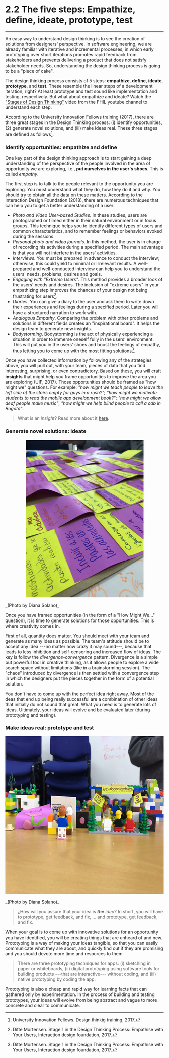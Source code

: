 # 2.2 The five steps: Empathize, define, ideate, prototype, test

---

An easy way to understand design thinking is to see the creation of solutions from designers' perspective. In software engineering, we are already familiar with iterative and incremental processes, in which early prototyping over short iterations promotes rapid feedback from stakeholders and prevents delivering a product that does not satisfy stakeholder needs. So, understanding the design thinking process is going to be a "piece of cake". 

The design thinking process consists of 5 steps: **empathize**, **define**, **ideate**, **prototype**, and **test**. These resemble the linear steps of a development iteration, right? At least prototype and test sound like implementation and testing, respectively. But what about empathize and ideate? Watch the ["Stages of Design Thinking"](https://vimeo.com/194419309) video from the FHIL youtube channel to understand each step.

According to the University Innovation Fellows training (2017), there are three great stages in the Design Thinking process: (i) identify opportunities, (2) generate novel solutions, and (iii) make ideas real. These three stages are defined as follows[^1]:

### Identify opportunities: empathize and define
One key part of the design thinking approach is to start gaining a deep understanding of the perspective of the people involved in the area of opportunity we are exploring, i.e., **put ourselves in the user's shoes**. This is called *empathy*. 

The first step is to talk to the people relevant to the opportunity you are exploring. You must understand what they do, how they do it and why. You should try to obtain all the data on these matters. According to the Interaction Design Foundation (2018), there are numerous techniques that can help you to get a better understanding of a user:
* *Photo and Video User-based Studies*. In these studies, users are photographed or filmed either in their natural environment or in focus groups. This technique helps you to identify different types of users and common characteristics, and to remember feelings or behaviors evoked during the sessions.
* *Personal photo and video journals*. In this method, the user is in charge of recording his activities during a specified period. The main advantage is that you will not interfere in the users' activities.
* *Interviews*. You must be prepared in advance to conduct the interview; otherwise, this could yield to minimal or irrelevant results. A well-prepared and well-conducted interview can help you to understand the users' needs, problems, desires and goals.
* *Engaging with "Extreme Users"*. This method provides a broader look of the users' needs and desires. The inclusion of "extreme users" in your empathizing step improves the chances of your design not being frustrating for users[^2].
* *Diaries*. You can give a diary to the user and ask them to write down their experiences and feelings during a specified period. Later you will have a structured narration to work with.
* *Analogous Empathy*. Comparing the problem with other problems and solutions in different fields creates an "inspirational board". It helps the design team to generate new insights.
* *Bodystorming*. Bodystorming is the act of physically experiencing a situation in order to immerse oneself fully in the users’ environment. This will put you in the users' shoes and boost the feelings of empathy, thus letting you to come up with the most fitting solutions[^2].


Once you have collected information by following any of the strategies above, you will pull out, with your team, pieces of data that you find interesting, surprising, or even contradictory. Based on these, you will craft **insights** that might help you frame opportunities to improve the area you are exploring (UIF, 2017). Those opportunities should be framed as "how might we" questions. For example: _"how might we teach people to leave the left side of the stairs empty for guys in a rush?"_; _"how might we motivate students to read the mobile app development book?"_; _"how might we allow deaf people make music"_; _"how might we help blind people to call a cab in Bogotá"_.

> What is an *insight*? Read more about it [here](https://www.slideshare.net/umarghumman/what-is-an-insight-34449790 "here").
 
### Generate novel solutions: ideate
<p align="center">
<img src ="../assets/ideas.jpg" height="500px"/>
</p>
_(Photo by Diana Solano)_

Once you have framed opportunities (in the form of a "How Might We…" question), it is time to generate solutions for those opportunities. This is where creativity comes in. 

First of all, quantity does matter. You should meet with your team and generate as many ideas as possible. The team's attitude should be to accept any idea ---no matter how crazy it may sound---, because that leads to less inhibition and self-censoring and increased flow of ideas. The key is follow the *divergence-convergence* pattern. Divergence is a simple but powerful tool in creative thinking, as it allows people to explore a wide search space without limitations (like in a brainstorming session). The "chaos" introduced by divergence is then settled with a convergence step in which the designers put the pieces together in the form of a potential solution.

You don't have to come up with the perfect idea right away. Most of the deas that end up being really successful are a combination of other ideas that initially do not sound that great. What you need is to generate lots of ideas. Ultimately, your ideas will evolve and be evaluated later (during prototyping and testing).

### Make ideas real: prototype and test
<p align="center">
<img src ="../assets/prototype.jpg" height="500px"/>
</p>
_(Photo by Diana Solano)_

>¿How will you assure that your idea is _**the** idea_? In short, you will have to prototype, get feedback, and fix, ... and prototype, get feedback, and fix. 

When your goal is to come up with innovative solutions for an opportunity you have identified, you will be creating things that are unheard of and new. Prototyping is a way of making your ideas tangible, so that you can easily communicate what they are about, and quickly find out if they are promising and you should devote more time and resources to them.

> There are three prototyping techniques for apps: (i) sketching in paper or whiteboards, (ii) digital prototyping using software tools for building products ---that are interactive--- without coding, and (iii) native prototyping by coding the app.
 
Prototyping is also a cheap and rapid way for learning facts that can gathered only by experimentation. In the process of building and testing prototypes, your ideas will evolve from being abstract and vague to more concrete and clear to communicate.


 
[^1]: University Innovation Fellows. Design thinkig training, 2017.

[^2]: Ditte Mortensen. Stage 1 in the Design Thinking Process: Empathise with Your Users, Interaction design foundation, 2017.





